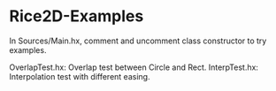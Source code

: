 # Rice2D-Examples

In Sources/Main.hx, comment and uncomment class constructor to try examples.

OverlapTest.hx: Overlap test between Circle and Rect.
InterpTest.hx: Interpolation test with different easing.

